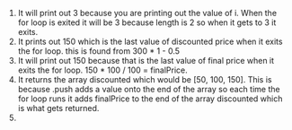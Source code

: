 1. It will print out 3 because you are printing out the value of i. When the for loop is exited it will be 3 because length is 2 so when it gets to 3 it exits.
2. It prints out 150 which is the last value of discounted price when it exits the for loop. this is found from 300 * 1 - 0.5
3. It will print out 150 because that is the last value of final price when it exits the for loop. 150 * 100 / 100 = finalPrice.
4. It returns the array discounted which would be [50, 100, 150]. This is because .push adds a value onto the end of the array so each time the for loop runs it adds finalPrice to the end of the array discounted which is what gets returned.
5. 